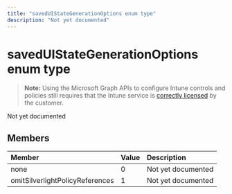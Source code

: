 ---title: "savedUIStateGenerationOptions enum type"description: "Not yet documented"---# savedUIStateGenerationOptions enum type

> **Note:** Using the Microsoft Graph APIs to configure Intune controls and policies still requires that the Intune service is [correctly licensed](https://go.microsoft.com/fwlink/?linkid=839381) by the customer.

Not yet documented
## Members
|Member|Value|Description|
|:---|:---|:---|
|none|0|Not yet documented|
|omitSilverlightPolicyReferences|1|Not yet documented|



